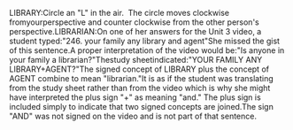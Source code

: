 LIBRARY:Circle an "L" in the air.  The circle moves clockwise fromyourperspective and counter clockwise from the other person's 
  perspective.LIBRARIAN:On one of her answers for the Unit 3 video, a student typed:"246. your family any library and agent"She missed the gist of this sentence.A proper interpretation of the video would be:"Is anyone in your family a librarian?"Thestudy sheetindicated:"YOUR FAMILY ANY LIBRARY+AGENT?"The signed concept of LIBRARY plus the concept of AGENT combine to mean 
  "librarian."It is as if the student was translating from the study sheet rather than from 
  the video which is why she might have interpreted the plus sign "+" as meaning 
  "and." The plus sign is included simply to indicate that two signed concepts 
  are joined.The sign "AND" was not signed on the video and is not part of that sentence.